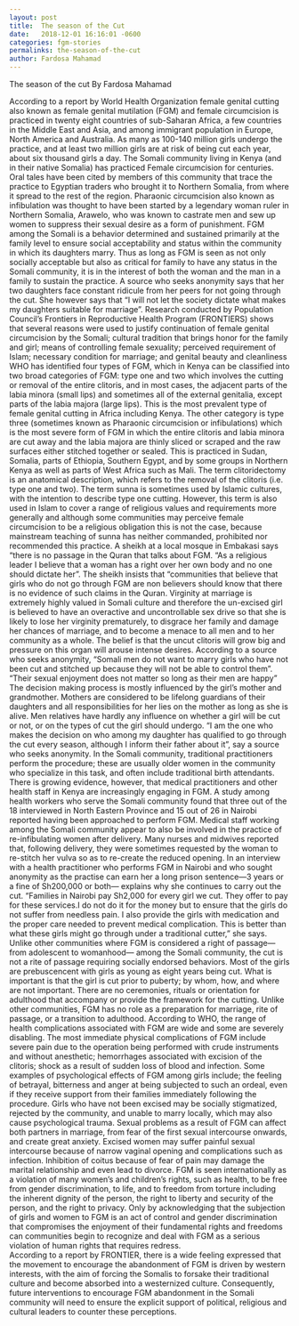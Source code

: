 ```yaml
---
layout: post
title:  The season of the Cut
date:   2018-12-01 16:16:01 -0600
categories: fgm-stories
permalinks: the-season-of-the-cut
author: Fardosa Mahamad
---
```



The season of the cut
By Fardosa Mahamad

According to a report by World Health Organization female genital cutting also known as female genital mutilation (FGM) and female circumcision is practiced in twenty eight countries of sub-Saharan Africa, a few countries in the Middle East and Asia, and among immigrant population in Europe, North America and Australia. As many as 100-140 million girls undergo the practice, and at least two million girls are at risk of being cut each year, about six thousand girls a day.
The Somali community living in Kenya (and in their native Somalia) has practiced Female circumcision for centuries. Oral tales have been cited by members of this community that trace the practice to Egyptian traders who brought it to Northern Somalia, from where it spread to the rest of the region. Pharaonic circumcision also known as infibulation was thought to have been started by a legendary woman ruler in Northern Somalia, Arawelo, who was known to castrate men and sew up women to suppress their sexual desire as a form of punishment.
FGM among the Somali is a behavior determined and sustained primarily at the family level to ensure social acceptability and status within the community in which its daughters marry. Thus as long as FGM is seen as not only socially acceptable but also as critical for family to have any status in the Somali community, it is in the interest of both the woman and the man in a family to sustain the practice. A source who seeks anonymity says that her two daughters face constant ridicule from her peers for not going through the cut. She however says that “I will not let the society dictate what makes my daughters suitable for marriage”.
Research conducted by Population Council’s Frontiers in Reproductive Health Program (FRONTIERS) shows that several reasons were used to justify continuation of female genital circumcision by the Somali; cultural tradition that brings honor for the family and girl; means of controlling female sexuality; perceived requirement of Islam; necessary condition for marriage; and genital beauty and cleanliness
WHO has identified four types of FGM, which in Kenya can be classified into two broad categories of FGM: type one and two which involves the cutting or removal of the entire clitoris, and in most cases, the adjacent parts of the labia minora (small lips) and sometimes all of the external genitalia, except parts of the labia majora (large lips). This is the most prevalent type of female genital cutting in Africa including Kenya. The other category is type three (sometimes known as Pharaonic circumcision or infibulations) which is the most severe form of FGM in which the entire clitoris and labia minora are cut away and the labia majora are thinly sliced or scraped and the raw surfaces either stitched together or sealed. This is practiced in Sudan, Somalia, parts of Ethiopia, Southern Egypt, and by some groups in Northern Kenya as well as parts of West Africa such as Mali.
The term clitoridectomy is an anatomical description, which refers to the removal of the clitoris (i.e. type one and two). The term sunna is sometimes used by Islamic cultures, with the intention to describe type one cutting. However, this term is also used in Islam to cover a range of religious values and requirements more generally and although some communities may perceive female circumcision to be a religious obligation this is not the case, because mainstream teaching of sunna has neither commanded, prohibited nor recommended this practice. A sheikh at a local mosque in Embakasi says “there is no passage in the Quran that talks about FGM. “As a religious leader I believe that a woman has a right over her own body and no one should dictate her”. The sheikh insists that “communities that believe that girls who do not go through FGM are non believers should know that there is no evidence of such claims in the Quran.
 Virginity at marriage is extremely highly valued in Somali culture and therefore the un-excised girl is believed to have an overactive and uncontrollable sex drive so that she is likely to lose her virginity prematurely, to disgrace her family and damage her chances of marriage, and to become a menace to all men and to her community as a whole. The belief is that the uncut clitoris will grow big and pressure on this organ will arouse intense desires. According to a source who seeks anonymity, “Somali men do not want to marry girls who have not been cut and stitched up because they will not be able to control them”. “Their sexual enjoyment does not matter so long as their men are happy” 
The decision making process is mostly influenced by the girl’s mother and grandmother. Mothers are considered to be lifelong guardians of their daughters and all responsibilities for her lies on the mother as long as she is alive. Men relatives have hardly any influence on whether a girl will be cut or not, or on the types of cut the girl should undergo. “I am the one who makes the decision on who among my daughter has qualified to go through the cut every season, although I inform their father about it”, say a source who seeks anonymity.  In the Somali community, traditional practitioners perform the procedure; these are usually older women in the community who specialize in this task, and often include traditional birth attendants. There is growing evidence, however, that medical practitioners and other health staff in Kenya are increasingly engaging in FGM. 
A study among health workers who serve the Somali community found that three out of the 18 interviewed in North Eastern Province and 15 out of 26 in Nairobi reported having been approached to perform FGM.  Medical staff working among the Somali community appear to also be involved in the practice of re-infibulating women after delivery. Many nurses and midwives reported that, following delivery, they were sometimes requested by the woman to re-stitch her vulva so as to re-create the reduced opening.
In an interview with a health practitioner who performs FGM in Nairobi and who sought anonymity as the practise can earn her a long prison sentence—3 years or a fine of Sh200,000 or both— explains why she continues to carry out the cut.
 “Families in Nairobi pay Sh2,000 for every girl we cut. They offer to pay for these services.I do not do it for the money but to ensure that the girls do not suffer from needless pain. I also provide the girls with medication and the proper care needed to prevent medical complication. This is better than what these girls might go through under a traditional cutter,” she says.
Unlike other communities where FGM is considered a right of passage— from adolescent to womanhood— among the Somali community, the cut is not a rite of passage requiring socially endorsed behaviors. Most of the girls are prebuscencent with girls as young as eight years being cut. What is important is that the girl is cut prior to puberty; by whom, how, and where are not important.
There are no ceremonies, rituals or orientation for adulthood that accompany or provide the framework for the cutting. Unlike other communities, FGM has no role as a preparation for marriage, rite of passage, or a transition to adulthood.
According to WHO, the range of health complications associated with FGM are wide and some are severely disabling. The most immediate physical complications of FGM include severe pain due to the operation being performed with crude instruments and without anesthetic; hemorrhages associated with excision of the clitoris; shock as a result of sudden loss of blood and infection.
Some examples of psychological effects of FGM among girls include; the feeling of betrayal, bitterness and anger at being subjected to such an ordeal, even if they receive support from their families immediately following the procedure. Girls who have not been excised may be socially stigmatized, rejected by the community, and unable to marry locally, which may also cause psychological trauma. 
Sexual problems as a result of FGM can affect both partners in marriage, from fear of the first sexual intercourse onwards, and create great anxiety. Excised women may suffer painful sexual intercourse because of narrow vaginal opening and complications such as infection. Inhibition of coitus because of fear of pain may damage the marital relationship and even lead to divorce.
FGM is seen internationally as a violation of many women’s and children’s rights, such as health, to be free from gender discrimination, to life, and to freedom from torture including the inherent dignity of the person, the right to liberty and security of the person, and the right to privacy. Only by acknowledging that the subjection of girls and women to FGM is an act of control and gender discrimination that compromises the enjoyment of their fundamental rights and freedoms can communities begin to recognize and deal with FGM as a serious violation of human rights that requires redress.  
According to a report by FRONTIER, there is a wide feeling expressed that the movement to encourage the abandonment of FGM is driven by western interests, with the aim of forcing the Somalis to forsake their traditional culture and become absorbed into a westernized culture. Consequently, future interventions to encourage FGM abandonment in the Somali community will need to ensure the explicit support of political, religious and cultural leaders to counter these perceptions.

